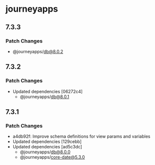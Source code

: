 # journeyapps

## 7.3.3

### Patch Changes

- @journeyapps/db@8.0.2

## 7.3.2

### Patch Changes

- Updated dependencies [06272c4]
  - @journeyapps/db@8.0.1

## 7.3.1

### Patch Changes

- a4db92f: Improve schema definitions for view params and variables
- Updated dependencies [129cebb]
- Updated dependencies [ad5c3dc]
  - @journeyapps/db@8.0.0
  - @journeyapps/core-date@5.3.0
